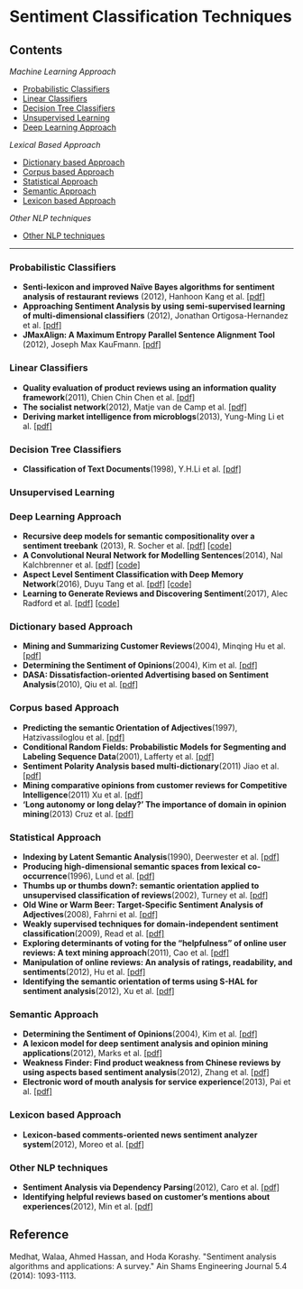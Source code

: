# Sentiment Classification Techniques

## Contents
*Machine Learning Approach*

* [Probabilistic Classifiers](#Probabilistic-Classifiers)
* [Linear Classifiers](#Linear-Classifiers)
* [Decision Tree Classifiers](#Decision-Tree-Classifiers)
* [Unsupervised Learning](#Unsupervised-Learning)
* [Deep Learning Approach](#Deep-Learning-Approach)

*Lexical Based Approach*

* [Dictionary based Approach](#Dictionary-based-Approach)
* [Corpus based Approach](#Corpus-based-Approach)
* [Statistical Approach](#Statistical-Approach)
* [Semantic Approach](#Semantic-Approach)
* [Lexicon based Approach](#Lexicon-based-Approach)

*Other NLP techniques*

* [Other NLP techniques](#Other-NLP-techniques)

* * *

### Probabilistic Classifiers
- **Senti-lexicon and improved Naïve Bayes algorithms for sentiment analysis of restaurant reviews** (2012), Hanhoon Kang et al. [[pdf]](http://www.sciencedirect.com/science/article/pii/S0957417411016538)
- **Approaching Sentiment Analysis by using semi-supervised learning of multi-dimensional classifiers** (2012), Jonathan Ortigosa-Hernandez et al. [[pdf]](http://www.sciencedirect.com/science/article/pii/S0925231212001282)
- **JMaxAlign: A Maximum Entropy Parallel Sentence Alignment Tool** (2012), Joseph Max KauFmann. [[pdf]](http://www.aclweb.org/anthology/C12-3035)

### Linear Classifiers
- **Quality evaluation of product reviews using an information quality framework**(2011), Chien Chin Chen et al. [[pdf]](http://www.sciencedirect.com/science/article/pii/S0167923610001478)
- **The socialist network**(2012), Matje van de Camp et al. [[pdf]](http://www.sciencedirect.com/science/article/pii/S016792361200142X)
- **Deriving market intelligence from microblogs**(2013), Yung-Ming Li et al. [[pdf]](https://ir.nctu.edu.tw/bitstream/11536/22391/1/000320493400020.pdf)

### Decision Tree Classifiers
- **Classification of Text Documents**(1998), Y.H.Li et al. [[pdf]](https://academic.oup.com/comjnl/article-lookup/doi/10.1093/comjnl/41.8.537)

### Unsupervised Learning
### Deep Learning Approach
- **Recursive deep models for semantic compositionality over a sentiment treebank** (2013), R. Socher et al. [[pdf]](http://citeseerx.ist.psu.edu/viewdoc/download?doi=10.1.1.383.1327&rep=rep1&type=pdf) [[code]](https://nlp.stanford.edu/sentiment/code.html)
- **A Convolutional Neural Network for Modelling Sentences**(2014), Nal Kalchbrenner et al. [[pdf]](http://www.aclweb.org/anthology/P14-1062) [[code]](https://github.com/xiaohan2012/twitter-sent-dnn)
- **Aspect Level Sentiment Classification with Deep Memory Network**(2016), Duyu Tang et al. [[pdf]](https://arxiv.org/abs/1605.08900) [[code]](https://github.com/ganeshjawahar/mem_absa)
- **Learning to Generate Reviews and Discovering Sentiment**(2017), Alec Radford et al. [[pdf]](https://arxiv.org/abs/1704.01444) [[code]](https://github.com/openai/generating-reviews-discovering-sentiment)

### Dictionary based Approach
- **Mining and Summarizing Customer Reviews**(2004), Minqing Hu et al. [[pdf]](https://www.cs.uic.edu/~liub/publications/kdd04-revSummary.pdf)
- **Determining the Sentiment of Opinions**(2004), Kim et al. [[pdf]](http://www.isi.edu/natural-language/people/hovy/papers/04Coling-opinion-valences.pdf)
- **DASA: Dissatisfaction-oriented Advertising based on Sentiment Analysis**(2010), Qiu et al. [[pdf]](http://www.sciencedirect.com/science/article/pii/S095741741000148X)

### Corpus based Approach
- **Predicting the semantic Orientation of Adjectives**(1997), Hatzivassiloglou et al. [[pdf]](http://acl-arc.comp.nus.edu.sg/archives/acl-arc-090501d4/data/pdf/anthology-PDF/P/P97/P97-1023.pdf)
- **Conditional Random Fields: Probabilistic Models for Segmenting and Labeling Sequence Data**(2001), Lafferty et al. [[pdf]](http://repository.upenn.edu/cgi/viewcontent.cgi?article=1162&context=cis_papers)
- **Sentiment Polarity Analysis based multi-dictionary**(2011) Jiao et al. [[pdf]](http://www.sciencedirect.com/science/article/pii/S1875389211007450)
- **Mining comparative opinions from customer reviews for Competitive Intelligence**(2011) Xu et al. [[pdf]](http://www.sciencedirect.com/science/article/pii/S0167923610001454)
- **‘Long autonomy or long delay?’ The importance of domain in opinion mining**(2013) Cruz et al. [[pdf]](http://www.sciencedirect.com/science/article/pii/S0957417412012729)

### Statistical Approach
- **Indexing by Latent Semantic Analysis**(1990), Deerwester et al. [[pdf]](http://lsa3.colorado.edu/papers/JASIS.lsi.90.pdf)
- **Producing high-dimensional semantic spaces from lexical co-occurrence**(1996), Lund et al. [[pdf]](https://link.springer.com/article/10.3758/BF03204766)
- **Thumbs up or thumbs down?: semantic orientation applied to unsupervised classification of reviews**(2002), Turney et al. [[pdf]](http://dl.acm.org/citation.cfm?id=1073153)
- **Old Wine or Warm Beer: Target-Specific Sentiment Analysis of Adjectives**(2008), Fahrni et al. [[pdf]](http://www.aisb.org.uk/convention/aisb08/proc/proceedings/02%20Affective%20Language/11.pdf)
- **Weakly supervised techniques for domain-independent sentiment classification**(2009), Read et al. [[pdf]](http://dl.acm.org/citation.cfm?id=1651470)
- **Exploring determinants of voting for the “helpfulness” of online user reviews: A text mining approach**(2011), Cao et al. [[pdf]](http://www.sciencedirect.com/science/article/pii/S0167923610001909)
- **Manipulation of online reviews: An analysis of ratings, readability, and sentiments**(2012), Hu et al. [[pdf]](http://www.sciencedirect.com/science/article/pii/S0167923611002065)
- **Identifying the semantic orientation of terms using S-HAL for sentiment analysis**(2012), Xu et al. [[pdf]](https://pdfs.semanticscholar.org/afba/b1ece967c5e14f45861e8e741b051cbee2a5.pdf)

### Semantic Approach
- **Determining the Sentiment of Opinions**(2004), Kim et al. [[pdf]](http://www.isi.edu/natural-language/people/hovy/papers/04Coling-opinion-valences.pdf)
- **A lexicon model for deep sentiment analysis and opinion mining applications**(2012), Marks et al. [[pdf]](http://www.sciencedirect.com/science/article/pii/S0167923612001364)
- **Weakness Finder: Find product weakness from Chinese reviews by using aspects based sentiment analysis**(2012), Zhang et al. [[pdf]](http://www.sciencedirect.com/science/article/pii/S0957417412004290)
- **Electronic word of mouth analysis for service experience**(2013), Pai et al. [[pdf]](http://dl.acm.org/citation.cfm?id=2430837)

### Lexicon based Approach
- **Lexicon-based comments-oriented news sentiment analyzer system**(2012), Moreo et al. [[pdf]](http://www.sciencedirect.com/science/article/pii/S0957417412003016)

### Other NLP techniques
- **Sentiment Analysis via Dependency Parsing**(2012), Caro et al. [[pdf]](http://www.academia.edu/2559547/Sentiment_analysis_via_dependency_parsing)
- **Identifying helpful reviews based on customer’s mentions about experiences**(2012), Min et al. [[pdf]](https://www.researchgate.net/publication/257403914_Identifying_helpful_reviews_based_on_customer%27s_mentions_about_experiences)
## Reference
Medhat, Walaa, Ahmed Hassan, and Hoda Korashy. "Sentiment analysis algorithms and applications: A survey." Ain Shams Engineering Journal 5.4 (2014): 1093-1113.

